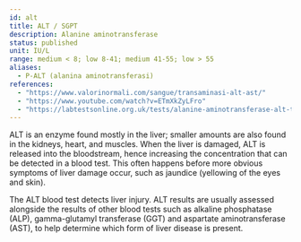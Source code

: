 ```yaml
---
id: alt
title: ALT / SGPT
description: Alanine aminotransferase
status: published
unit: IU/L
range: medium < 8; low 8-41; medium 41-55; low > 55
aliases:
  - P-ALT (alanina aminotransferasi)
references:
  - "https://www.valorinormali.com/sangue/transaminasi-alt-ast/"
  - "https://www.youtube.com/watch?v=ETmXkZyLFro"
  - "https://labtestsonline.org.uk/tests/alanine-aminotransferase-alt-test"
---
```


ALT is an enzyme found mostly in the liver; smaller amounts are also found in the kidneys, heart, and muscles. When the liver is damaged, ALT is released into the bloodstream, hence increasing the concentration that can be detected in a blood test. This often happens before more obvious symptoms of liver damage occur, such as jaundice (yellowing of the eyes and skin).

The ALT blood test detects liver injury. ALT results are usually assessed alongside the results of other blood tests such as alkaline phosphatase (ALP), gamma-glutamyl transferase (GGT) and aspartate aminotransferase (AST), to help determine which form of liver disease is present.

